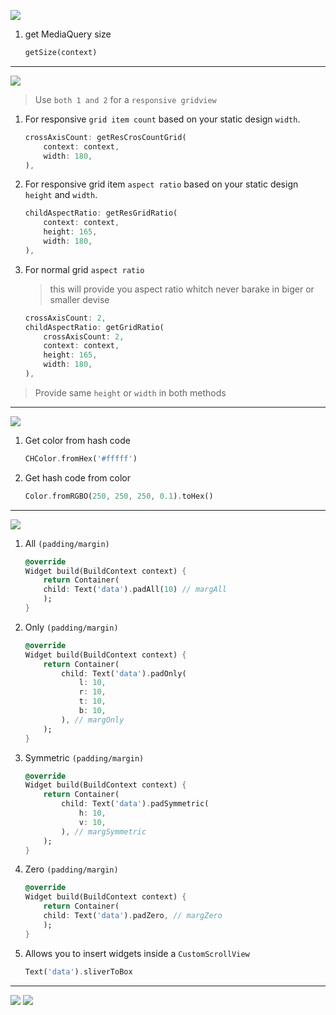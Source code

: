 
[![](https://img.shields.io/badge/for-MediaQuery-green?style=for-the-badge)]()

1) get MediaQuery size

    ```dart
    getSize(context)
    ```
---
[![](https://img.shields.io/badge/for-GridView-green?style=for-the-badge)]()
> Use `both 1 and 2` for a `responsive gridview` 
1) For responsive `grid item count` based on your static design `width`.

    ```dart
    crossAxisCount: getResCrosCountGrid(
        context: context,
        width: 180,
    ),
    ```
2) For responsive grid item `aspect ratio` based on your static design `height` and `width`.

    ```dart
    childAspectRatio: getResGridRatio(
        context: context,
        height: 165,
        width: 180,
    ),
    ```
3) For normal grid `aspect ratio` 
    > this will provide you aspect ratio whitch never barake in biger or smaller devise

    ```dart
    crossAxisCount: 2,
    childAspectRatio: getGridRatio(
        crossAxisCount: 2,
        context: context,
        height: 165,
        width: 180,
    ),
    ```
> Provide same `height` or `width` in both methods
---

[![](https://img.shields.io/badge/for-color-green?style=for-the-badge)]()

1)  Get color from hash code

    ```dart
    CHColor.fromHex('#fffff')
    ```
2) Get hash code from color

    ```dart
    Color.fromRGBO(250, 250, 250, 0.1).toHex()
    ```
---
[![](https://img.shields.io/badge/for-widgget-green?style=for-the-badge)]()

1) All `(padding/margin)`

    ```dart
    @override
    Widget build(BuildContext context) {
        return Container(
        child: Text('data').padAll(10) // margAll 
        );
    }
    ```
2) Only `(padding/margin)`

    ```dart
    @override
    Widget build(BuildContext context) {
        return Container(
            child: Text('data').padOnly(
                l: 10,
                r: 10,
                t: 10,
                b: 10,
            ), // margOnly
        );
    }
    ```
3) Symmetric `(padding/margin)`

    ```dart
    @override
    Widget build(BuildContext context) {
        return Container(
            child: Text('data').padSymmetric(
                h: 10,
                v: 10,
            ), // margSymmetric
        );
    }
    ```
4) Zero `(padding/margin)`

    ```dart
    @override
    Widget build(BuildContext context) {
        return Container(
        child: Text('data').padZero, // margZero
        );
    }
    ```
5) Allows you to insert widgets inside a `CustomScrollView`
    ```dart
    Text('data').sliverToBox
    ```
***
[![](https://img.shields.io/badge/RΞPADΓΞCH-blue??style=plastic)](https://repadtech.com/)
[![](https://img.shields.io/badge/@-oms-red??style=plastic)]()
